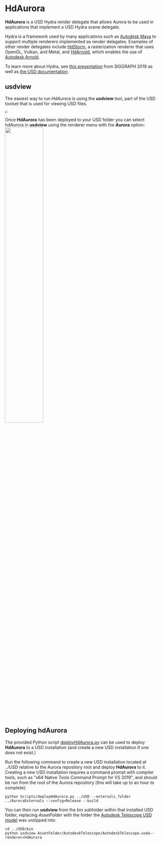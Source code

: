 # HdAurora

**HdAurora** is a USD Hydra render delegate that allows Aurora to be used in applications that implement a USD Hydra scene delegate.

Hydra is a framework used by many applications such as [Autodesk Maya](https://www.autodesk.com/products/maya) to support multiple renderers implemented as render delegates. Examples of other render delegates include [HdStorm](https://graphics.pixar.com/usd/dev/api/hd_storm_page_front.html), a rasterization renderer that uses OpenGL, Vulkan, and Metal, and [HdArnold](https://github.com/Autodesk/arnold-usd), which enables the use of [Autodesk Arnold](https://arnoldrenderer.com).

To learn more about Hydra, see [this presentation](https://graphics.pixar.com/usd/files/Siggraph2019_Hydra.pdf) from SIGGRAPH 2019 as well as [the USD documentation](https://graphics.pixar.com/usd/release/intro.html).

## usdview

The easiest way to run HdAurora is using the **usdview** tool, part of the USD toolset that is used for viewing USD files.

<img src="USDView.JPG" style="zoom: 50%;" />

Once **HdAurora** has been deployed to your USD folder you can select hdAurora in **usdview** using the renderer menu with the **Aurora** option:
<img src="RendererMenu.jpg" width="50%;" />

## Deploying hdAurora

The provided Python script [deployHdAurora.py](../Scripts/deployHdAurora.py) can be used to deploy **HdAurora** to a USD installation (and create a new USD installation if one does not exist.)

Run the following command to create a new USD installation located at *../USD* relative to the Aurora repository root and deploy **HdAurora** to it.  Creating a new USD installation requires a command prompt with compiler tools, such as "x64 Native Tools Command Prompt for VS 2019", and should be run from the root of the Aurora repository (this will take up to an hour to complete):

```
python Scripts/deployHdAurora.py ../USD --externals_folder ../AuroraExternals --config=Release --build
```

You can then run **usdview** from the bin subfolder within that installed USD folder, replacing *AssetFolder* with the folder the [Autodesk Telescope USD model](https://drive.google.com/file/d/1RM09qDOGcRinLJTbXCsiRfQrHmKA-1aN/view?usp=share_link) was unzipped into.

```
cd ../USD/bin
python usdview AssetFolder/AutodeskTelescope/AutodeskTelescope.usda--renderer=hdAurora
```


